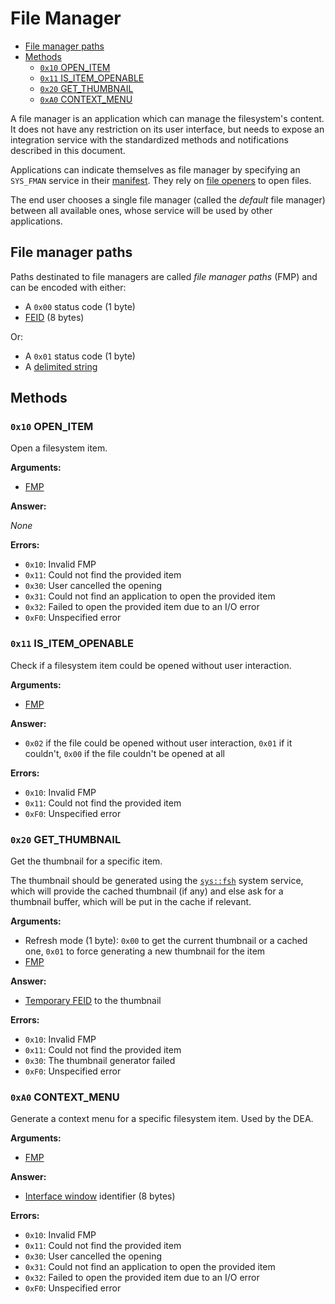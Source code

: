 # File Manager

- [File manager paths](#file-manager-paths)
- [Methods](#methods)
  - [`0x10` OPEN_ITEM](#0x10-open_item)
  - [`0x11` IS_ITEM_OPENABLE](#0x11-is_item_openable)
  - [`0x20` GET_THUMBNAIL](#0x20-get_thumbnail)
  - [`0xA0` CONTEXT_MENU](#0xa0-context_menu)

A file manager is an application which can manage the filesystem's content. It does not have any restriction on its user interface, but needs to expose an integration service with the standardized methods and notifications described in this document.

Applications can indicate themselves as file manager by specifying an `SYS_FMAN` service in their [manifest](../../applications/manifest.md). They rely on [file openers](file-openers.md) to open files.

The end user chooses a single file manager (called the _default_ file manager) between all available ones, whose service will be used by other applications.

## File manager paths

Paths destinated to file managers are called _file manager paths_ (FMP) and can be encoded with either:

- A `0x00` status code (1 byte)
- [FEID](../../filesystem.md#element-unique-identifier) (8 bytes)

Or:

- A `0x01` status code (1 byte)
- A [delimited string](../../kernel/data-structures.md#delimited-strings)

## Methods

### `0x10` OPEN_ITEM

Open a filesystem item.

**Arguments:**

- [FMP](#file-manager-paths)

**Answer:**

_None_

**Errors:**

- `0x10`: Invalid FMP
- `0x11`: Could not find the provided item
- `0x30`: User cancelled the opening
- `0x31`: Could not find an application to open the provided item
- `0x32`: Failed to open the provided item due to an I/O error
- `0xF0`: Unspecified error

### `0x11` IS_ITEM_OPENABLE

Check if a filesystem item could be opened without user interaction.

**Arguments:**

- [FMP](#file-manager-paths)

**Answer:**

- `0x02` if the file could be opened without user interaction, `0x01` if it couldn't, `0x00` if the file couldn't be opened at all

**Errors:**

- `0x10`: Invalid FMP
- `0x11`: Could not find the provided item
- `0xF0`: Unspecified error

### `0x20` GET_THUMBNAIL

Get the thumbnail for a specific item.

The thumbnail should be generated using the [`sys::fsh`](../../services/system/fsh.md) system service, which will provide the cached thumbnail (if any) and else ask for a thumbnail buffer, which will be put in the cache if relevant.

**Arguments:**

- Refresh mode (1 byte): `0x00` to get the current thumbnail or a cached one, `0x01` to force generating a new thumbnail for the item
- [FMP](#file-manager-paths)

**Answer:**

- [Temporary FEID](../../filesystem.md#temporary-feid) to the thumbnail

**Errors:**

- `0x10`: Invalid FMP
- `0x11`: Could not find the provided item
- `0x30`: The thumbnail generator failed
- `0xF0`: Unspecified error

### `0xA0` CONTEXT_MENU

Generate a context menu for a specific filesystem item. Used by the DEA.

**Arguments:**

- [FMP](#file-manager-paths)

**Answer:**

- [Interface window](../../../ux/desktop-environment.md#interface-windows) identifier (8 bytes)

**Errors:**

- `0x10`: Invalid FMP
- `0x11`: Could not find the provided item
- `0x30`: User cancelled the opening
- `0x31`: Could not find an application to open the provided item
- `0x32`: Failed to open the provided item due to an I/O error
- `0xF0`: Unspecified error
